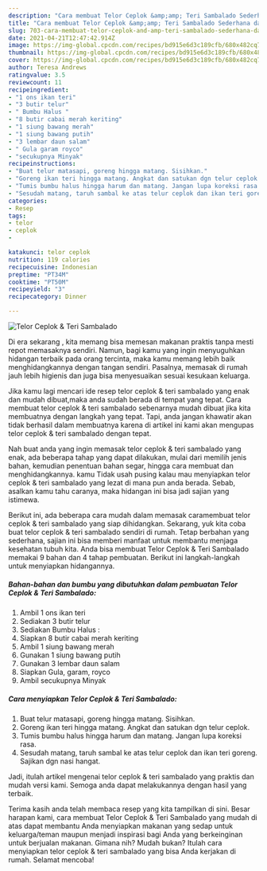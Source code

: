 ```yaml
---
description: "Cara membuat Telor Ceplok &amp;amp; Teri Sambalado Sederhana dan Mudah Dibuat"
title: "Cara membuat Telor Ceplok &amp;amp; Teri Sambalado Sederhana dan Mudah Dibuat"
slug: 703-cara-membuat-telor-ceplok-and-amp-teri-sambalado-sederhana-dan-mudah-dibuat
date: 2021-04-21T12:47:42.914Z
image: https://img-global.cpcdn.com/recipes/bd915e6d3c189cfb/680x482cq70/telor-ceplok-teri-sambalado-foto-resep-utama.jpg
thumbnail: https://img-global.cpcdn.com/recipes/bd915e6d3c189cfb/680x482cq70/telor-ceplok-teri-sambalado-foto-resep-utama.jpg
cover: https://img-global.cpcdn.com/recipes/bd915e6d3c189cfb/680x482cq70/telor-ceplok-teri-sambalado-foto-resep-utama.jpg
author: Teresa Andrews
ratingvalue: 3.5
reviewcount: 11
recipeingredient:
- "1 ons ikan teri"
- "3 butir telur"
- " Bumbu Halus "
- "8 butir cabai merah keriting"
- "1 siung bawang merah"
- "1 siung bawang putih"
- "3 lembar daun salam"
- " Gula garam royco"
- "secukupnya Minyak"
recipeinstructions:
- "Buat telur matasapi, goreng hingga matang. Sisihkan."
- "Goreng ikan teri hingga matang. Angkat dan satukan dgn telur ceplok."
- "Tumis bumbu halus hingga harum dan matang. Jangan lupa koreksi rasa."
- "Sesudah matang, taruh sambal ke atas telur ceplok dan ikan teri goreng. Sajikan dgn nasi hangat."
categories:
- Resep
tags:
- telor
- ceplok
- 

katakunci: telor ceplok  
nutrition: 119 calories
recipecuisine: Indonesian
preptime: "PT34M"
cooktime: "PT50M"
recipeyield: "3"
recipecategory: Dinner

---
```



![Telor Ceplok &amp; Teri Sambalado](https://img-global.cpcdn.com/recipes/bd915e6d3c189cfb/680x482cq70/telor-ceplok-teri-sambalado-foto-resep-utama.jpg)

Di era  sekarang , kita memang bisa memesan makanan praktis tanpa mesti repot memasaknya sendiri. Namun, bagi kamu yang ingin menyuguhkan hidangan terbaik pada orang tercinta, maka kamu memang lebih baik menghidangkannya dengan tangan sendiri. Pasalnya, memasak di rumah jauh lebih higienis dan juga bisa menyesuaikan sesuai kesukaan keluarga.

Jika kamu lagi mencari ide resep telor ceplok &amp; teri sambalado yang enak dan mudah dibuat,maka anda sudah berada di tempat yang tepat. Cara membuat telor ceplok &amp; teri sambalado  sebenarnya mudah dibuat jika kita membuatnya dengan langkah yang tepat. Tapi, anda jangan khawatir akan tidak berhasil dalam membuatnya 
karena di artikel ini kami akan mengupas telor ceplok &amp; teri sambalado dengan tepat.  



Nah buat anda yang ingin memasak telor ceplok &amp; teri sambalado yang enak, ada beberapa tahap yang dapat dilakukan, mulai dari memilih jenis bahan, kemudian penentuan bahan segar, hingga cara membuat dan menghidangkannya. kamu Tidak usah pusing kalau mau menyiapkan telor ceplok &amp; teri sambalado yang lezat di mana pun anda berada. Sebab, asalkan kamu  tahu caranya, maka hidangan ini bisa jadi sajian yang istimewa.

Berikut ini, ada beberapa cara mudah dalam memasak caramembuat telor ceplok &amp; teri sambalado yang siap dihidangkan. Sekarang, yuk kita coba buat telor ceplok &amp; teri sambalado sendiri di rumah. Tetap berbahan yang sederhana, sajian ini bisa memberi manfaat untuk membantu menjaga kesehatan tubuh kita. Anda bisa membuat Telor Ceplok &amp; Teri Sambalado memakai 9 bahan dan 4 tahap pembuatan. Berikut ini langkah-langkah untuk menyiapkan hidangannya.

<!--inarticleads1-->

##### Bahan-bahan dan bumbu yang dibutuhkan dalam pembuatan Telor Ceplok &amp; Teri Sambalado:

1. Ambil 1 ons ikan teri
1. Sediakan 3 butir telur
1. Sediakan  Bumbu Halus :
1. Siapkan 8 butir cabai merah keriting
1. Ambil 1 siung bawang merah
1. Gunakan 1 siung bawang putih
1. Gunakan 3 lembar daun salam
1. Siapkan  Gula, garam, royco
1. Ambil secukupnya Minyak




<!--inarticleads2-->

##### Cara menyiapkan Telor Ceplok &amp; Teri Sambalado:

1. Buat telur matasapi, goreng hingga matang. Sisihkan.
1. Goreng ikan teri hingga matang. Angkat dan satukan dgn telur ceplok.
1. Tumis bumbu halus hingga harum dan matang. Jangan lupa koreksi rasa.
1. Sesudah matang, taruh sambal ke atas telur ceplok dan ikan teri goreng. Sajikan dgn nasi hangat.




Jadi, itulah artikel mengenai  telor ceplok &amp; teri sambalado  yang praktis dan mudah versi kami. Semoga anda dapat melakukannya dengan hasil yang terbaik. 

Terima kasih anda telah membaca resep yang kita tampilkan di sini. Besar harapan kami, cara membuat  Telor Ceplok &amp; Teri Sambalado yang mudah di atas dapat membantu Anda menyiapkan makanan yang sedap untuk keluarga/teman maupun menjadi inspirasi bagi Anda yang berkeinginan untuk berjualan makanan. Gimana nih? Mudah bukan? Itulah cara menyiapkan telor ceplok &amp; teri sambalado yang bisa Anda kerjakan di rumah. Selamat mencoba!

